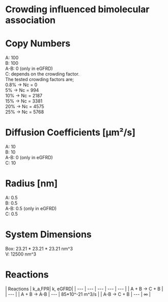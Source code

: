 # Crowding influenced bimolecular association

# Copy Numbers  
A: 100  
B: 100  
A-B: 0	(only in eGFRD)  
C: depends on the crowding factor.  
The tested crowding factors are;  
0.8% -> Nc = 0  
5%   -> Nc = 994  
10%  -> Nc = 2187  
15%  -> Nc = 3381  
20%  -> Nc = 4575  
25%  -> Nc = 5768  

# Diffusion Coefficients [µm²/s]  
A: 10  
B: 10  
A-B: 0  (only in eGFRD)  
C: 10  

# Radius [nm]  
A: 0.5  
B: 0.5  
A-B: 0.5  (only in eGFRD)  
C: 0.5  

# System Dimensions  
Box: 23.21 * 23.21 * 23.21 nm^3  
V: 12500 nm^3  

# Reactions
				
| Reactions | k_a,FPR| k, eGFRD|
| --- | --- | --- | --- | --- |
| A + B -> C + B |    | --- |
| A + B -> A-B | --- | 85*10^-21 m^3/s |
| A-B -> C + B | --- | $\infty$ |
